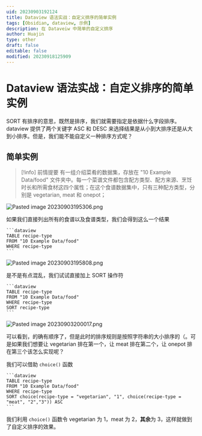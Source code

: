 ```yaml
---
uid: 20230903192124
title: Dataview 语法实战：自定义排序的简单实例
tags: [Obsidian, dataview, 示例]
description: 在 Dataveiw 中简单的自定义排序
author: Huajin
type: other
draft: false
editable: false
modified: 20230918125909
---
```


# Dataview 语法实战：自定义排序的简单实例

SORT 有排序的意思，既然是排序，我们就需要指定是依据什么字段排序。dataview 提供了两个关键字 ASC 和 DESC 来选择结果是从小到大排序还是从大到小排序。但是，我们能不能自定义一种排序方式呢？

## 简单实例

> [!info] 前情提要
> 有一组介绍菜肴的数据集，存放在 "10 Example Data/food" 文件夹中。每一个菜谱文件都包含配方类型、配方来源、烹饪时长和所需食材这四个属性；在这个食谱数据集中，只有三种配方类型，分别是 vegetarian, meat 和 onepot；

![Pasted image 20230903195306.png](https://cdn.pkmer.cn/images/Pasted%20image%2020230903195306.png!pkmer)

如果我们直接列出所有的食谱以及食谱类型，我们会得到这么一个结果

`````示例代码
```dataview
TABLE recipe-type
FROM "10 Example Data/food"
WHERE recipe-type
```
`````

![Pasted image 20230903195808.png](https://cdn.pkmer.cn/images/Pasted%20image%2020230903195808.png!pkmer)

是不是有点混乱，我们试试直接加上 SORT 操作符

`````示例代码
```dataview
TABLE recipe-type
FROM "10 Example Data/food"
WHERE recipe-type
SORT recipe-type
```
`````

![Pasted image 20230903200017.png](https://cdn.pkmer.cn/images/Pasted%20image%2020230903200017.png!pkmer)

可以看到，的确有顺序了，但是此时的排序规则是按照字符串的大小排序的（。可是如果我们想要让 vegetarian 排在第一个，让 meat 排在第二个，让 onepot 排在第三个该怎么实现呢？

我们可以借助 `choice()` 函数

`````示例代码
```dataview
TABLE recipe-type
FROM "10 Example Data/food"
WHERE recipe-type
SORT choice(recipe-type = "vegetarian", "1", choice(recipe-type = "meat", "2","3")) ASC
```
`````

我们利用 `choice()` 函数令 vegetarian 为 1，meat 为 2，**其余**为 3，这样就做到了自定义排序的效果。
